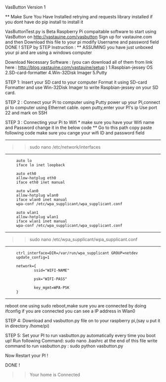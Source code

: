 VasButton Version 1

** Make Sure You Have Installed retrying and requests library installed if you dont have do pip install to install it

VasButtonTest.py is Beta Raspberry Pi compaitable software to start using VasButton on http://vastauine.com/vasbutton
Sign up for vastauine.com and then Download this file to your pi
modify Username and password field
DONE !
STEP by STEP Instruction :
** ASSUMING you have just unboxed your pi and are using a windows computer

Download Necessary Software : (you can download all of them from link here : http://blog.vastauine.com/vastauine/setup )
1.Raspbian-jessey OS
2.SD-card-formatter
4.Win-32Disk Imager
5.Putty

STEP 1: Insert your SD card to your computer Format it using SD-card Formatter and use Win-32Disk Imager to write Raspbian-jessey on your         SD card.

STEP 2 : Connect your Pi to computer using Putty
         power up your PI,connect pi to computer using Ethernet cable.
         open putty,enter your PI's ip Use port 22 and mark on SSH
         
STEP 3 : Connecting your Pi to Wifi
        * make sure you have your Wifi name and Password change it in the below code
        ** Go to this path copy paste following code make sure you cange your wifi ID and password field

-------------------------------------------------------------------------------------
>>sudo nano /etc/network/interfaces
--------------------------------------------------------------------------------------
         auto lo
         iface lo inet loopback
         
         auto eth0
         allow-hotplug eth0
         iface eth0 inet manual
         
         auto wlan0
         allow-hotplug wlan0
         iface wlan0 inet manual
         wpa-conf /etc/wpa_supplicant/wpa_supplicant.conf
         
         auto wlan1
         allow-hotplug wlan1
         iface wlan1 inet manual
         wpa-conf /etc/wpa_supplicant/wpa_supplicant.conf
----------------------------------------------------------------------------
>>sudo nano /etc/wpa_supplicant/wpa_supplicant.conf
----------------------------------------------------------------------------
         ctrl_interface=DIR=/var/run/wpa_supplicant GROUP=netdev
         update_config=1
         
         network={
                 ssid="WIFI-NAME"
         
                 psk="WIFI-PASS"
         
                 key_mgmt=WPA-PSK
         }

-----------------------------------------------------------------------------------------------------------------------------
reboot one using sudo reboot,make sure you are connected by doing ifconfig  if you are connected you can see a IP address in Wlan0

STEP 4: Download and vasbutton.py file on to your raspberry pi,(say u put it in directory /home/pi)

STEP 5: Set your PI to run vasbutton.py automatically every time you boot up!
Run following Command: sudo nano .bashrc
at the end of this file write command to run vasbutton.py : sudo python vasbutton.py

Now Restart your PI !

DONE !
>> Your home is Connected



